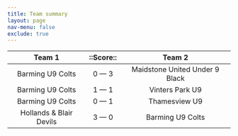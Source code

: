 ```yaml
---
title: Team summary
layout: page
nav-menu: false
exclude: true
---
```




|         Team 1          |  ::Score::  |             Team 2             |
|:-----------------------:|:-----------:|:------------------------------:|
|    Barming U9 Colts     | 0 &mdash; 3 | Maidstone United Under 9 Black |
|    Barming U9 Colts     | 1 &mdash; 1 |        Vinters Park U9         |
|    Barming U9 Colts     | 0 &mdash; 1 |         Thamesview U9          |
| Hollands & Blair Devils | 3 &mdash; 0 |        Barming U9 Colts        |

 <br /><br /><br />